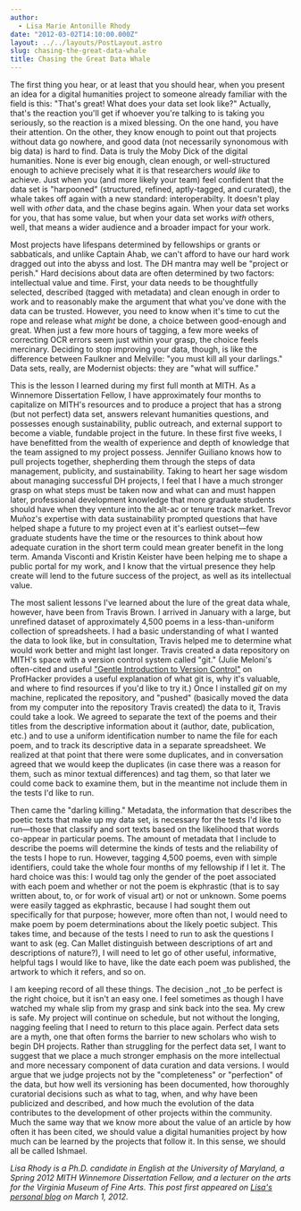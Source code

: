 ```yaml
---
author:
  - Lisa Marie Antonille Rhody
date: "2012-03-02T14:10:00.000Z"
layout: ../../layouts/PostLayout.astro
slug: chasing-the-great-data-whale
title: Chasing the Great Data Whale
---
```


The first thing you hear, or at least that you should hear, when you present an idea for a digital humanities project to someone already familiar with the field is this: "That's great! What does your data set look like?" Actually, that's the reaction you'll get if whoever you're talking to is taking you seriously, so the reaction is a mixed blessing. On the one hand, you have their attention. On the other, they know enough to point out that projects without data go nowhere, and good data (not necessarily synonomous with big data) is hard to find. Data is truly the Moby Dick of the digital humanities. None is ever big enough, clean enough, or well-structured enough to achieve precisely what it is that researchers _would like_ to achieve. Just when you (and more likely your team) feel confident that the data set is "harpooned" (structured, refined, aptly-tagged, and curated), the whale takes off again with a new standard: interoperabilty. It doesn't play well with _other_ data, and the chase begins again. When your data set works for you, that has some value, but when your data set works _with_ others, well, that means a wider audience and a broader impact for your work.

Most projects have lifespans determined by fellowships or grants or sabbaticals, and unlike Captain Ahab, we can't afford to have our hard work dragged out into the abyss and lost. The DH mantra may well be "project or perish." Hard decisions about data are often determined by two factors: intellectual value and time. First, your data needs to be thoughtfully selected, described (tagged with metadata) and clean enough in order to work and to reasonably make the argument that what you've done with the data can be trusted. However, you need to know when it's time to cut the rope and release what _might_ be done, a choice between good-enough and great. When just a few more hours of tagging, a few more weeks of correcting OCR errors seem just within your grasp, the choice feels mercinary. Deciding to stop improving your data, though, is like the difference between Faulkner and Melville: "you must kill all your darlings." Data sets, really, are Modernist objects: they are "what will suffice."

This is the lesson I learned during my first full month at MITH. As a Winnemore Dissertation Fellow, I have approximately four months to capitalize on MITH's resources and to produce a project that has a strong (but not perfect) data set, answers relevant humanities questions, and possesses enough sustainability, public outreach, and external support to become a viable, fundable project in the future. In these first five weeks, I have benefitted from the wealth of experience and depth of knowledge that the team assigned to my project possess. Jennifer Guiliano knows how to pull projects together, shepherding them through the steps of data management, publicity, and sustainability. Taking to heart her sage wisdom about managing successful DH projects, I feel that I have a much stronger grasp on what steps must be taken now and what can and must happen later, professional development knowledge that more graduate students should have when they venture into the alt-ac or tenure track market. Trevor Muñoz's expertise with data sustainability prompted questions that have helped shape a future to my project even at it's earliest outset—few graduate students have the time or the resources to think about how adequate curation in the short term could mean greater benefit in the long term. Amanda Visconti and Kristin Keister have been helping me to shape a public portal for my work, and I know that the virtual presence they help create will lend to the future success of the project, as well as its intellectual value.

The most salient lessons I've learned about the lure of the great data whale, however, have been from Travis Brown. I arrived in January with a large, but unrefined dataset of approximately 4,500 poems in a less-than-uniform collection of spreadsheets. I had a basic understanding of what I wanted the data to look like, but in consultation, Travis helped me to determine what would work better and might last longer. Travis created a data repository on MITH's space with a version control system called "git." (Julie Meloni's often-cited and useful ["Gentle Introduction to Version Control"](http://chronicle.com/blogs/profhacker/a-gentle-introduction-to-version-control/23064) on ProfHacker provides a useful explanation of what git is, why it's valuable, and where to find resources if you'd like to try it.) Once I installed _git_ on my machine, replicated the repository, and "pushed" (basically moved the data from my computer into the repository Travis created) the data to it, Travis could take a look. We agreed to separate the text of the poems and their titles from the descriptive information about it (author, date, publication, etc.) and to use a uniform identification number to name the file for each poem, and to track its descriptive data in a separate spreadsheet. We realized at that point that there were some duplicates, and in conversation agreed that we would keep the duplicates (in case there was a reason for them, such as minor textual differences) and tag them, so that later we could come back to examine them, but in the meantime not include them in the tests I'd like to run.

Then came the "darling killing." Metadata, the information that describes the poetic texts that make up my data set, is necessary for the tests I'd like to run—those that classify and sort texts based on the likelihood that words co-appear in particular poems. The amount of metadata that I include to describe the poems will determine the kinds of tests and the reliability of the tests I hope to run. However, tagging 4,500 poems, even with simple identifiers, could take the whole four months of my fellowship if I let it. The hard choice was this: I would tag only the gender of the poet associated with each poem and whether or not the poem is ekphrastic (that is to say written about, to, or for work of visual art) or not or unknown. Some poems were easily tagged as ekphrastic, because I had sought them out specifically for that purpose; however, more often than not, I would need to make poem by poem determinations about the likely poetic subject. This takes time, and because of the tests I need to run to ask the questions I want to ask (eg. Can Mallet distinguish between descriptions of art and descriptions of nature?), I will need to let go of other useful, informative, helpful tags I would like to have, like the date each poem was published, the artwork to which it refers, and so on.

I am keeping record of all these things. The decision \_not \_to be perfect is the right choice, but it isn't an easy one. I feel sometimes as though I have watched my whale slip from my grasp and sink back into the sea. My crew is safe. My project will continue on schedule, but not without the longing, nagging feeling that I need to return to this place again. Perfect data sets are a myth, one that often forms the barrier to new scholars who wish to begin DH projects. Rather than struggling for the perfect data set, I want to suggest that we place a much stronger emphasis on the more intellectual and more necessary component of data curation and data versions. I would argue that we judge projects not by the "completeness" or "perfection" of the data, but how well its versioning has been documented, how thoroughly curatorial decisions such as what to tag, when, and why have been publicized and described, and how much the evolution of the data contributes to the development of other projects within the community. Much the same way that we know more about the value of an article by how often it has been cited, we should value a digital humanities project by how much can be learned by the projects that follow it. In this sense, we should all be called Ishmael.

_Lisa Rhody is a Ph.D. candidate in English at the University of Maryland, a Spring 2012 MITH Winnemore Dissertation Fellow, and a lecturer on the arts for the Virginia Museum of Fine Arts. This post first appeared on [Lisa's personal blog](http://lisa.therhodys.net/) on March 1, 2012._

